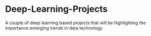 # Deep-Learning-Projects
A couple of deep learning based projects that will be highlighting the importance emerging trends in data technology.
